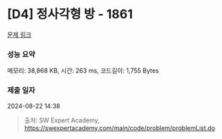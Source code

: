 # [D4] 정사각형 방 - 1861 

[문제 링크](https://swexpertacademy.com/main/code/problem/problemDetail.do?contestProbId=AV5LtJYKDzsDFAXc) 

### 성능 요약

메모리: 38,868 KB, 시간: 263 ms, 코드길이: 1,755 Bytes

### 제출 일자

2024-08-22 14:38



> 출처: SW Expert Academy, https://swexpertacademy.com/main/code/problem/problemList.do